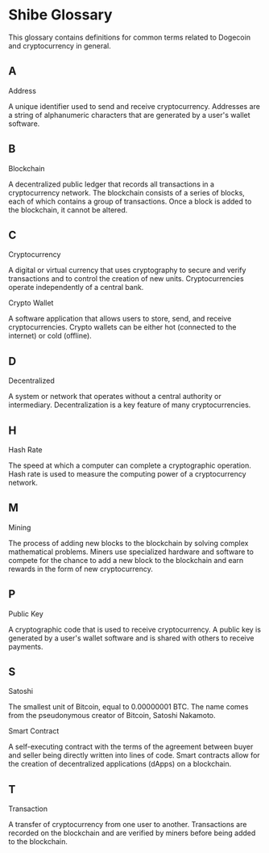 Shibe Glossary
==============

This glossary contains definitions for common terms related to Dogecoin and cryptocurrency in general.

A
-

Address

A unique identifier used to send and receive cryptocurrency. Addresses are a string of alphanumeric characters that are generated by a user's wallet software.

B
-

Blockchain

A decentralized public ledger that records all transactions in a cryptocurrency network. The blockchain consists of a series of blocks, each of which contains a group of transactions. Once a block is added to the blockchain, it cannot be altered.

C
-

Cryptocurrency

A digital or virtual currency that uses cryptography to secure and verify transactions and to control the creation of new units. Cryptocurrencies operate independently of a central bank.

Crypto Wallet

A software application that allows users to store, send, and receive cryptocurrencies. Crypto wallets can be either hot (connected to the internet) or cold (offline).

D
-

Decentralized

A system or network that operates without a central authority or intermediary. Decentralization is a key feature of many cryptocurrencies.

H
-

Hash Rate

The speed at which a computer can complete a cryptographic operation. Hash rate is used to measure the computing power of a cryptocurrency network.

M
-

Mining

The process of adding new blocks to the blockchain by solving complex mathematical problems. Miners use specialized hardware and software to compete for the chance to add a new block to the blockchain and earn rewards in the form of new cryptocurrency.

P
-

Public Key

A cryptographic code that is used to receive cryptocurrency. A public key is generated by a user's wallet software and is shared with others to receive payments.

S
-

Satoshi

The smallest unit of Bitcoin, equal to 0.00000001 BTC. The name comes from the pseudonymous creator of Bitcoin, Satoshi Nakamoto.

Smart Contract

A self-executing contract with the terms of the agreement between buyer and seller being directly written into lines of code. Smart contracts allow for the creation of decentralized applications (dApps) on a blockchain.

T
-

Transaction

A transfer of cryptocurrency from one user to another. Transactions are recorded on the blockchain and are verified by miners before being added to the blockchain.
